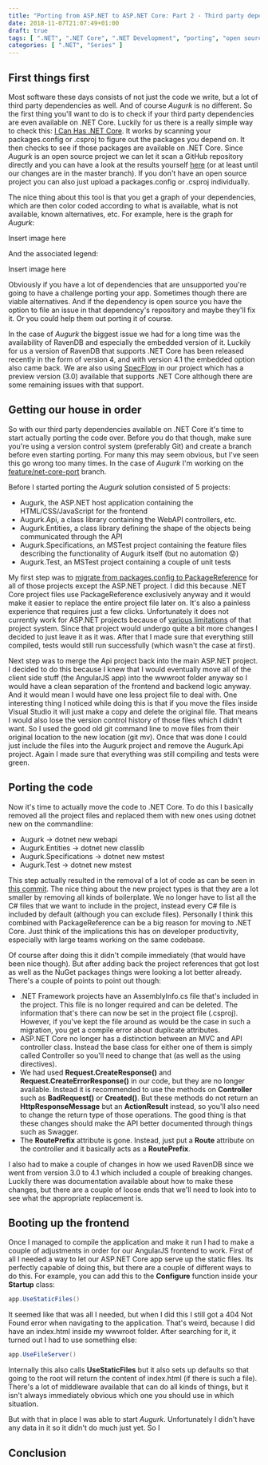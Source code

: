 ```yaml
---
title: "Porting from ASP.NET to ASP.NET Core: Part 2 - Third party dependencies"
date: 2018-11-07T21:07:49+01:00
draft: true
tags: [ ".NET", ".NET Core", ".NET Development", "porting", "open source" ]
categories: [ ".NET", "Series" ]
---
```


## First things first
Most software these days consists of not just the code we write, but a lot of third party dependencies as well. And of course *Augurk* is no different. So the first thing you'll want to do is to check if your third party dependencies are even available on .NET Core. Luckily for us there is a really simple way to check this: [I Can Has .NET Core](https://icanhasdot.net/). It works by scanning your packages.config or .csproj to figure out the packages you depend on. It then checks to see if those packages are available on .NET Core. Since *Augurk* is an open source project we can let it scan a GitHub repository directly and you can have a look at the results yourself [here](https://icanhasdot.net/result?github=Augurk~2FAugurk) (or at least until our changes are in the master branch). If you don't have an open source project you can also just upload a packages.config or .csproj individually.

The nice thing about this tool is that you get a graph of your dependencies, which are then color coded according to what is available, what is not available, known alternatives, etc. For example, here is the graph for *Augurk*:

<TODO>Insert image here</TODO>

And the associated legend:

<TODO>Insert image here</TODO>

Obviously if you have a lot of dependencies that are unsupported you're going to have a challenge porting your app. Sometimes though there are viable alternatives. And if the dependency is open source you have the option to file an issue in that dependency's repository and maybe they'll fix it. Or you could help them out porting it of course.

In the case of *Augurk* the biggest issue we had for a long time was the availability of RavenDB and especially the embedded version of it. Luckily for us a version of RavenDB that supports .NET Core has been released recently in the form of version 4, and with version 4.1 the embedded option also came back. We are also using [SpecFlow](https://specflow.org/) in our project which has a preview version (3.0) available that supports .NET Core although there are some remaining issues with that support.

## Getting our house in order
So with our third party dependencies available on .NET Core it's time to start actually porting the code over. Before you do that though, make sure you're using a version control system (preferably Git) and create a branch before even starting porting. For many this may seem obvious, but I've seen this go wrong too many times. In the case of *Augurk* I'm working on the [feature/net-core-port](https://github.com/Augurk/Augurk/tree/feature/net-core-port) branch.

Before I started porting the *Augurk* solution consisted of 5 projects:

* Augurk, the ASP.NET host application containing the HTML/CSS/JavaScript for the frontend
* Augurk.Api, a class library containing the WebAPI controllers, etc.
* Augurk.Entities, a class library defining the shape of the objects being communicated through the API
* Augurk.Specifications, an MSTest project containing the feature files describing the functionality of Augurk itself (but no automation :worried:)
* Augurk.Test, an MSTest project containing a couple of unit tests

My first step was to [migrate from packages.config to PackageReference](https://docs.microsoft.com/en-us/nuget/reference/migrate-packages-config-to-package-reference) for all of those projects except the ASP.NET project. I did this because .NET Core project files use PackageReference exclusively anyway and it would make it easier to replace the entire project file later on. It's also a painless experience that requires just a few clicks. Unfortunately it does not currently work for ASP.NET projects because of [various limitations](https://github.com/NuGet/Home/issues/5877) of that project system. Since that project would undergo quite a bit more changes I decided to just leave it as it was. After that I made sure that everything still compiled, tests would still run successfully (which wasn't the case at first).

Next step was to merge the Api project back into the main ASP.NET project. I decided to do this because I knew that I would eventually move all of the client side stuff (the AngularJS app) into the wwwroot folder anyway so I would have a clean separation of the frontend and backend logic anyway. And it would mean I would have one less project file to deal with. One interesting thing I noticed while doing this is that if you move the files inside Visual Studio it will just make a copy and delete the original file. That means I would also lose the version control history of those files which I didn't want. So I used the good old git command line to move files from their original location to the new location (git mv). Once that was done I could just include the files into the Augurk project and remove the Augurk.Api project. Again I made sure that everything was still compiling and tests were green.

## Porting the code

Now it's time to actually move the code to .NET Core. To do this I basically removed all the project files and replaced them with new ones using dotnet new on the commandline:

* Augurk -> dotnet new webapi
* Augurk.Entities -> dotnet new classlib
* Augurk.Specifications -> dotnet new mstest
* Augurk.Test -> dotnet new mstest

This step actually resulted in the removal of a lot of code as can be seen in [this commit](https://github.com/Augurk/Augurk/commit/909a1f6e5fa8860369dd499fc184630e8b455f19). The nice thing about the new project types is that they are a lot smaller by removing all kinds of boilerplate. We no longer have to list all the C# files that we want to include in the project, instead every C# file is included by default (although you can exclude files). Personally I think this combined with PackageReference can be a big reason for moving to .NET Core. Just think of the implications this has on developer productivity, especially with large teams working on the same codebase.

Of course after doing this it didn't compile immediately (that would have been nice though). But after adding back the project references that got lost as well as the NuGet packages things were looking a lot better already. There's a couple of points to point out though:

* .NET Framework projects have an AssemblyInfo.cs file that's included in the project. This file is no longer required and can be deleted. The information that's there can now be set in the project file (.csproj). However, if you've kept the file around as would be the case in such a migration, you get a compile error about duplicate attributes.
* ASP.NET Core no longer has a distinction between an MVC and API controller class. Instead the base class for either one of them is simply called Controller so you'll need to change that (as well as the using directives).
* We had used **Request.CreateResponse()** and **Request.CreateErrorResponse()** in our code, but they are no longer available. Instead it is recommended to use the methods on **Controller** such as **BadRequest()** or **Created()**. But these methods do not return an **HttpResponseMessage** but an **ActionResult** instead, so you'll also need to change the return type of those operations. The good thing is that these changes should make the API better documented through things such as Swagger.
* The **RoutePrefix** attribute is gone. Instead, just put a **Route** attribute on the controller and it basically acts as a **RoutePrefix**.

I also had to make a couple of changes in how we used  RavenDB since we went from version 3.0 to 4.1 which included a couple of breaking changes. Luckily there was documentation available about how to make these changes, but there are a couple of loose ends that we'll need to look into to see what the appropriate replacement is.

## Booting up the frontend
Once I managed to compile the application and make it run I had to make a couple of adjustments in order for our AngularJS frontend to work. First of all I needed a way to let our ASP.NET Core app serve up the static files. Its perfectly capable of doing this, but there are a couple of different ways to do this. For example, you can add this to the **Configure** function inside your **Startup** class:

```csharp
app.UseStaticFiles()
```

It seemed like that was all I needed, but when I did this I still got a 404 Not Found error when navigating to the application. That's weird, because I did have an index.html inside my wwwroot folder. After searching for it, it turned out I had to use something else:

```csharp
app.UseFileServer()
```

Internally this also calls **UseStaticFiles** but it also sets up defaults so that going to the root will return the content of index.html (if there is such a file). There's a lot of middleware available that can do all kinds of things, but it isn't always immediately obvious which one you should use in which situation.

But with that in place I was able to start *Augurk*. Unfortunately I didn't have any data in it so it didn't do much just yet. So I 


## Conclusion
